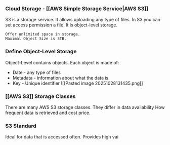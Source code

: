 ### Cloud Storage - [[AWS Simple Storage Service|AWS S3]]

S3 is a storage service.
It allows uploading any type of files.
In S3 you can set access permission a file.
It is object-level storage.

```
Offer unlimited space in storage.
Maximal Object Size is 5TB.
```

### Define Object-Level Storage

Object-Level contains objects.
Each object is made of: 
- Date - any type of files
- Metadata - information about what the data is.
- Key - Unique identifier
![[Pasted image 20251028131435.png]]

### [[AWS S3]] Storage Classes

There are many AWS S3 storage classes.
They differ in data availability
How frequent data is retrieved and cost price.

### S3 Standard

Ideal for data that is accessed often.
Provides high vai